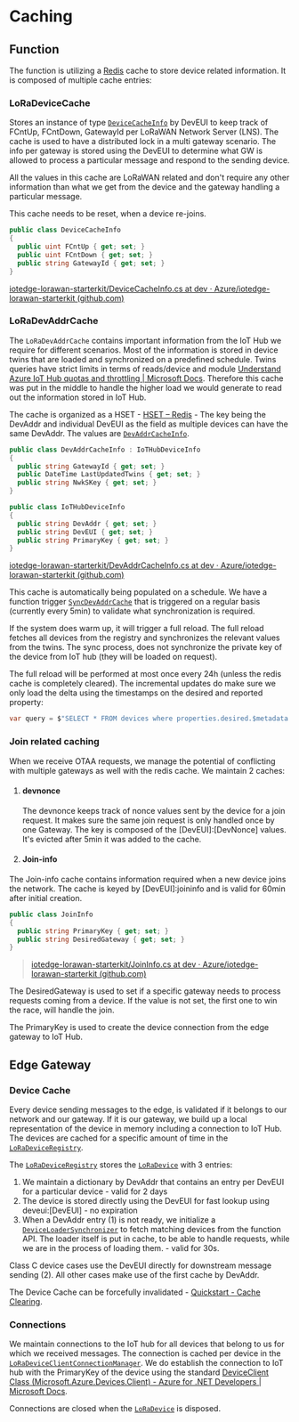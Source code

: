 # Caching

## Function

The function is utilizing a [Redis](https://redis.io/) cache to store device related information. It is composed of multiple cache entries:

### LoRaDeviceCache

Stores an instance of type [`DeviceCacheInfo`](https://github.com/Azure/iotedge-lorawan-starterkit/blob/dev/LoRaEngine/LoraKeysManagerFacade/DeviceCacheInfo.cs) by DevEUI to keep track of FCntUp, FCntDown, GatewayId per LoRaWAN Network Server (LNS). The cache is used to have a distributed lock in a multi gateway scenario. The info per gateway is stored using the DevEUI to determine what GW is allowed to process a particular message and respond to the sending device.

All the values in this cache are LoRaWAN related and don't require any other information than what we get from the device and the gateway handling a particular message.

This cache needs to be reset, when a device re-joins.

```c#
public class DeviceCacheInfo
{
  public uint FCntUp { get; set; }
  public uint FCntDown { get; set; }
  public string GatewayId { get; set; }
}
```

[iotedge-lorawan-starterkit/DeviceCacheInfo.cs at dev · Azure/iotedge-lorawan-starterkit (github.com)](https://github.com/Azure/iotedge-lorawan-starterkit/blob/dev/LoRaEngine/LoraKeysManagerFacade/DeviceCacheInfo.cs)

### LoRaDevAddrCache

The `LoRaDevAddrCache` contains important information from the IoT Hub we require for different scenarios. Most of the information is stored in device twins that are loaded and synchronized on a predefined schedule. Twins queries have strict limits in terms of reads/device and module [Understand Azure IoT Hub quotas and throttling | Microsoft Docs](https://docs.microsoft.com/en-us/azure/iot-hub/iot-hub-devguide-quotas-throttling#operation-throttles). Therefore this cache was put in the middle to handle the higher load we would generate to read out the information stored in IoT Hub.

The cache is organized as a HSET - [HSET – Redis](https://redis.io/commands/hset) - The key being the DevAddr and individual DevEUI as the field as multiple devices can have the same DevAddr. The values are [`DevAddrCacheInfo`](https://github.com/Azure/iotedge-lorawan-starterkit/blob/dev/LoRaEngine/LoraKeysManagerFacade/DevAddrCacheInfo.cs).

```c#
public class DevAddrCacheInfo : IoTHubDeviceInfo
{
  public string GatewayId { get; set; }
  public DateTime LastUpdatedTwins { get; set; }
  public string NwkSKey { get; set; }
}

public class IoTHubDeviceInfo
{
  public string DevAddr { get; set; }
  public string DevEUI { get; set; }
  public string PrimaryKey { get; set; }
}
```

[iotedge-lorawan-starterkit/DevAddrCacheInfo.cs at dev · Azure/iotedge-lorawan-starterkit (github.com)](https://github.com/Azure/iotedge-lorawan-starterkit/blob/dev/LoRaEngine/LoraKeysManagerFacade/DevAddrCacheInfo.cs)

This cache is automatically being populated on a schedule. We have a function trigger [`SyncDevAddrCache`](https://github.com/Azure/iotedge-lorawan-starterkit/blob/dev/LoRaEngine/LoraKeysManagerFacade/SyncDevAddrCache.cs) that is triggered on a regular basis (currently every 5min) to validate what synchronization is required.

If the system does warm up, it will trigger a full reload. The full reload fetches all devices from the registry and synchronizes the relevant values from the twins. The sync process, does not synchronize the private key of the device from IoT hub (they will be loaded on request).

The full reload will be performed at most once every 24h (unless the redis cache is completely cleared). The incremental updates do make sure we only load the delta using the timestamps on the desired and reported property:

```c#
var query = $"SELECT * FROM devices where properties.desired.$metadata.$lastUpdated >= '{lastUpdate}' OR properties.reported.$metadata.DevAddr.$lastUpdated >= '{lastUpdate}'";
```

### Join related caching

When we receive OTAA requests, we manage the potential of conflicting with multiple gateways as well with the redis cache. We maintain 2 caches:

1. #### devnonce

   The devnonce keeps track of nonce values sent by the device for a join request. It makes sure the same join request is only handled once by one Gateway. The key is composed of the [DevEUI]:[DevNonce] values. It's evicted after 5min it was added to the cache.

2. #### Join-info

The Join-info cache contains information required when a new device joins the network. The cache is keyed by [DevEUI]:joininfo and is valid for 60min after initial creation.

   ```c#
   public class JoinInfo
   {
     public string PrimaryKey { get; set; }
     public string DesiredGateway { get; set; }
   }
   ```

>[iotedge-lorawan-starterkit/JoinInfo.cs at dev · Azure/iotedge-lorawan-starterkit (github.com)](https://github.com/Azure/iotedge-lorawan-starterkit/blob/dev/LoRaEngine/LoraKeysManagerFacade/JoinInfo.cs)

The DesiredGateway is used to set if a specific gateway needs to process requests coming from a device. If the value is not set, the first one to win the race, will handle the join.

The PrimaryKey is used to create the device connection from the edge gateway to IoT Hub.

## Edge Gateway

### Device Cache

Every device sending messages to the edge, is validated if it belongs to our network and our gateway. If it is our gateway, we build up a local representation of the device in memory including a connection to IoT Hub. The devices are cached for a specific amount of time in the [`LoRaDeviceRegistry`](https://github.com/Azure/iotedge-lorawan-starterkit/blob/dev/LoRaEngine/modules/LoRaWanNetworkSrvModule/LoRaWan.NetworkServer/LoRaDeviceRegistry.cs).

The [`LoRaDeviceRegistry`](https://github.com/Azure/iotedge-lorawan-starterkit/blob/dev/LoRaEngine/modules/LoRaWanNetworkSrvModule/LoRaWan.NetworkServer/LoRaDeviceRegistry.cs) stores the [`LoRaDevice`](https://github.com/Azure/iotedge-lorawan-starterkit/blob/dev/LoRaEngine/modules/LoRaWanNetworkSrvModule/LoRaWan.NetworkServer/LoRaDevice.cs) with 3 entries:

1. We maintain a dictionary by DevAddr that contains an entry per DevEUI for a particular device - valid for 2 days
2. The device is stored directly using the DevEUI for fast lookup using deveui:[DevEUI] - no expiration
3. When a DevAddr entry (1) is not ready, we initialize a [`DeviceLoaderSynchronizer`](https://github.com/Azure/iotedge-lorawan-starterkit/blob/dev/LoRaEngine/modules/LoRaWanNetworkSrvModule/LoRaWan.NetworkServer/DeviceLoaderSynchronizer.cs) to fetch matching devices from the function API. The loader itself is put in cache, to be able to handle requests, while we are in the process of loading them. - valid for 30s.

Class C device cases use the DevEUI directly for downstream message sending (2). All other cases make use of the first cache by DevAddr.

The Device Cache can be forcefully invalidated - [Quickstart - Cache Clearing](./quickstart.md#cache-clearing).

### Connections

We maintain connections to the IoT hub for all devices that belong to us for which we received messages. The connection is cached per device in the [`LoRaDeviceClientConnectionManager`](https://github.com/Azure/iotedge-lorawan-starterkit/blob/dev/LoRaEngine/modules/LoRaWanNetworkSrvModule/LoRaWan.NetworkServer/LoRaDeviceClientConnectionManager.cs). We do establish the connection to IoT hub with the PrimaryKey of the device using the standard [DeviceClient Class (Microsoft.Azure.Devices.Client) - Azure for .NET Developers | Microsoft Docs](https://docs.microsoft.com/en-us/dotnet/api/microsoft.azure.devices.client.deviceclient?view=azure-dotnet).

Connections are closed when the [`LoRaDevice`](https://github.com/Azure/iotedge-lorawan-starterkit/blob/dev/LoRaEngine/modules/LoRaWanNetworkSrvModule/LoRaWan.NetworkServer/LoRaDevice.cs) is disposed.
